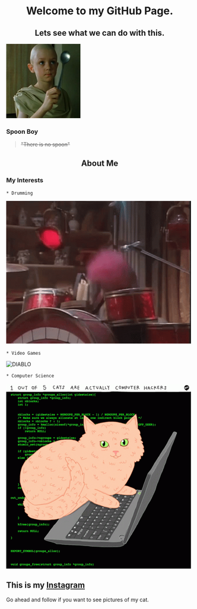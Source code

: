 # <center>Welcome to my GitHub Page.</center>
## **<center>Lets see what we can do with this.</center>**
![Spoon Boy](/docs/assets/Spoon_boy.png)

### Spoon Boy
> ~~"There is no spoon"~~

## <center>About Me</center>
###  **My Interests**
  
    * Drumming 
    
![METAL](/docs/assets/muppet-family-christmas-muppets.gif)

    * Video Games

![DIABLO](/docs/assets/diablo-ii-remaster-resurrected.gif)

    * Computer Science

![HACKER CATS](/docs/assets/cats-computer.gif)

## This is my [Instagram](https://www.instagram.com/accidentalretox/)
Go ahead and follow if you want to see pictures of my cat.
